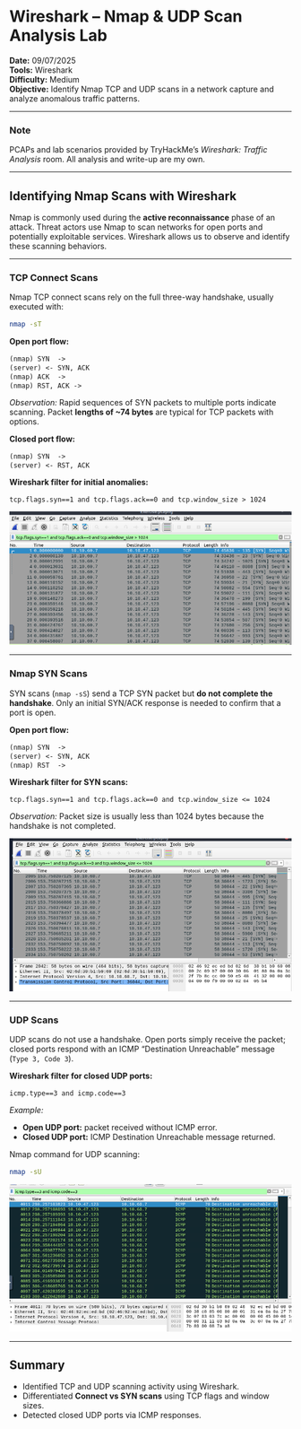 
# Wireshark – Nmap & UDP Scan Analysis Lab
**Date:** 09/07/2025  
**Tools:** Wireshark  
**Difficulty:** Medium  
**Objective:** Identify Nmap TCP and UDP scans in a network capture and analyze anomalous traffic patterns.

---

### Note
PCAPs and lab scenarios provided by TryHackMe’s *Wireshark: Traffic Analysis* room. All analysis and write-up are my own.

---

## Identifying Nmap Scans with Wireshark
Nmap is commonly used during the **active reconnaissance** phase of an attack. Threat actors use Nmap to scan networks for open ports and potentially exploitable services. Wireshark allows us to observe and identify these scanning behaviors.

---

### TCP Connect Scans
Nmap TCP connect scans rely on the full three-way handshake, usually executed with:  

```bash
nmap -sT
```

**Open port flow:**
```
(nmap) SYN  ->
(server) <- SYN, ACK
(nmap) ACK  ->
(nmap) RST, ACK ->
```

*Observation:* Rapid sequences of SYN packets to multiple ports indicate scanning. Packet **lengths of ~74 bytes** are typical for TCP packets with options.

**Closed port flow:**
```
(nmap) SYN  ->
(server) <- RST, ACK
```

**Wireshark filter for initial anomalies:**
```text
tcp.flags.syn==1 and tcp.flags.ack==0 and tcp.window_size > 1024
```

![TCPConnectScan](Screenshots/wshark1.PNG)

---

### Nmap SYN Scans
SYN scans (`nmap -sS`) send a TCP SYN packet but **do not complete the handshake**. Only an initial SYN/ACK response is needed to confirm that a port is open.  

**Open port flow:**
```
(nmap) SYN  ->
(server) <- SYN, ACK
(nmap) RST  ->
```

**Wireshark filter for SYN scans:**
```text
tcp.flags.syn==1 and tcp.flags.ack==0 and tcp.window_size <= 1024
```

*Observation:* Packet size is usually less than 1024 bytes because the handshake is not completed.

![SYN Scan](Screenshots/wsharktcpsyn.PNG)

---

### UDP Scans
UDP scans do not use a handshake. Open ports simply receive the packet; closed ports respond with an ICMP “Destination Unreachable” message (`Type 3, Code 3`).  

**Wireshark filter for closed UDP ports:**
```text
icmp.type==3 and icmp.code==3
```

*Example:*  
- **Open UDP port:** packet received without ICMP error.  
- **Closed UDP port:** ICMP Destination Unreachable message returned.  

Nmap command for UDP scanning:
```bash
nmap -sU
```

![UDPScan](Screenshots/wsharkudp.PNG)

---

## Summary
- Identified TCP and UDP scanning activity using Wireshark.  
- Differentiated **Connect vs SYN scans** using TCP flags and window sizes.  
- Detected closed UDP ports via ICMP responses.  

